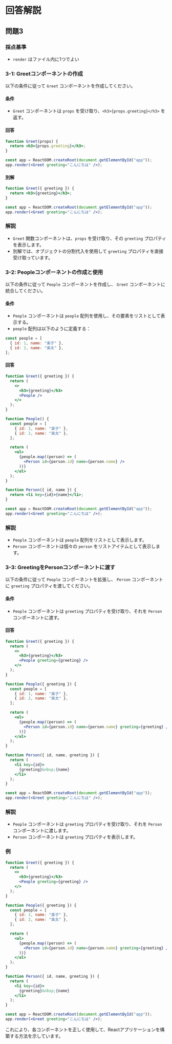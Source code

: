
# 回答解説

## 問題3

### 採点基準

- `render` はファイル内に1つでよい

### 3-1: Greetコンポーネントの作成

以下の条件に従って `Greet` コンポーネントを作成してください。

#### 条件

- `Greet` コンポーネントは `props` を受け取り、`<h3>{props.greeting}</h3>` を返す。

#### 回答

```jsx
function Greet(props) {
  return <h3>{props.greeting}</h3>;
}

const app = ReactDOM.createRoot(document.getElementById("app"));
app.render(<Greet greeting="こんにちは" />);
```

#### 別解

```jsx
function Greet({ greeting }) {
  return <h3>{greeting}</h3>;
}

const app = ReactDOM.createRoot(document.getElementById("app"));
app.render(<Greet greeting="こんにちは" />);
```

### 解説

- `Greet` 関数コンポーネントは、`props` を受け取り、その `greeting` プロパティを表示します。
- 別解では、オブジェクトの分割代入を使用して `greeting` プロパティを直接受け取っています。

### 3-2: Peopleコンポーネントの作成と使用

以下の条件に従って `People` コンポーネントを作成し、 `Greet` コンポーネントに統合してください。

#### 条件

- `People` コンポーネントは `people` 配列を使用し、その要素をリストとして表示する。
- `people` 配列は以下のように定義する：

```jsx
const people = [
  { id: 1, name: "楽子" },
  { id: 2, name: "楽太" },
];
```

#### 回答

```jsx
function Greet({ greeting }) {
  return (
    <>
      <h3>{greeting}</h3>
      <People />
    </>
  );
}

function People() {
  const people = [
    { id: 1, name: "楽子" },
    { id: 2, name: "楽太" },
  ];

  return (
    <ul>
      {people.map((person) => (
        <Person id={person.id} name={person.name} />
      ))}
    </ul>
  );
}

function Person({ id, name }) {
  return <li key={id}>{name}</li>;
}

const app = ReactDOM.createRoot(document.getElementById("app"));
app.render(<Greet greeting="こんにちは" />);
```

### 解説

- `People` コンポーネントは `people` 配列をリストとして表示します。
- `Person` コンポーネントは個々の `person` をリストアイテムとして表示します。

### 3-3: GreetingをPersonコンポーネントに渡す

以下の条件に従って `People` コンポーネントを拡張し、 `Person` コンポーネントに `greeting` プロパティを渡してください。

#### 条件

- `People` コンポーネントは `greeting` プロパティを受け取り、それを `Person` コンポーネントに渡す。

#### 回答

```jsx
function Greet({ greeting }) {
  return (
    <>
      <h3>{greeting}</h3>
      <People greeting={greeting} />
    </>
  );
}

function People({ greeting }) {
  const people = [
    { id: 1, name: "楽子" },
    { id: 2, name: "楽太" },
  ];

  return (
    <ul>
      {people.map((person) => (
        <Person id={person.id} name={person.name} greeting={greeting} />
      ))}
    </ul>
  );
}

function Person({ id, name, greeting }) {
  return (
    <li key={id}>
      {greeting}&nbsp;{name}
    </li>
  );
}

const app = ReactDOM.createRoot(document.getElementById("app"));
app.render(<Greet greeting="こんにちは" />);
```

### 解説

- `People` コンポーネントは `greeting` プロパティを受け取り、それを `Person` コンポーネントに渡します。
- `Person` コンポーネントは `greeting` プロパティを表示します。

### 例

```jsx
function Greet({ greeting }) {
  return (
    <>
      <h3>{greeting}</h3>
      <People greeting={greeting} />
    </>
  );
}

function People({ greeting }) {
  const people = [
    { id: 1, name: "楽子" },
    { id: 2, name: "楽太" },
  ];

  return (
    <ul>
      {people.map((person) => (
        <Person id={person.id} name={person.name} greeting={greeting} />
      ))}
    </ul>
  );
}

function Person({ id, name, greeting }) {
  return (
    <li key={id}>
      {greeting}&nbsp;{name}
    </li>
  );
}

const app = ReactDOM.createRoot(document.getElementById("app"));
app.render(<Greet greeting="こんにちは" />);
```

これにより、各コンポーネントを正しく使用して、Reactアプリケーションを構築する方法を示しています。
